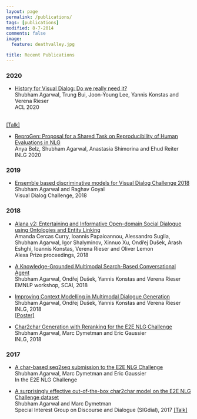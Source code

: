 ```yaml
---
layout: page
permalink: /publications/
tags: [publications]
modified: 8-7-2014
comments: false
image:
  feature: deathvalley.jpg

title: Recent Publications
---
```



### 2020

* [History for Visual Dialog: Do we really need it?](https://www.aclweb.org/anthology/2020.acl-main.728.pdf) <br />
Shubham Agarwal, Trung Bui, Joon-Young Lee, Yannis Konstas and Verena Rieser <br />
ACL 2020
<br />
<a href="https://slideslive.com/38928892/history-for-visual-dialog-do-we-really-need-it"  target="_blank">[Talk]</a>

* [ReproGen: Proposal for a Shared Task on Reproducibility of Human Evaluations in NLG](https://www.semanticscholar.org/paper/ReproGen%3A-Proposal-for-a-Shared-Task-on-of-Human-in-Belz-Agarwal/5f74c84885f0b5855dfd4be9856599f2610a1f75) <br />
Anya Belz, Shubham Agarwal, Anastasia Shimorina and Ehud Reiter <br />
INLG 2020

### 2019

* [Ensemble based discriminative models for Visual Dialog Challenge 2018](https://arxiv.org/abs/2001.05865.pdf) <br />
Shubham Agarwal and Raghav Goyal <br />
Visual Dialog Challenge, 2018

### 2018

* [Alana v2: Entertaining and Informative Open-domain Social Dialogue using Ontologies and Entity Linking](http://dex-microsites-prod.s3.amazonaws.com/alexaprize/2018/papers/Alana.pdf) <br />
Amanda Cercas Curry, Ioannis Papaioannou, Alessandro Suglia, Shubham Agarwal, Igor Shalyminov, Xinnuo Xu, Ondřej Dušek, Arash Eshghi, Ioannis Konstas, Verena Rieser and Oliver Lemon <br />
Alexa Prize proceedings, 2018

* [A Knowledge-Grounded Multimodal Search-Based Conversational Agent](https://arxiv.org/pdf/1810.11954.pdf) <br />
Shubham Agarwal, Ondřej Dušek, Yannis Konstas and Verena Rieser <br />
EMNLP workshop, SCAI, 2018

* [Improving Context Modelling in Multimodal Dialogue Generation](https://arxiv.org/pdf/1810.11955.pdf) <br />
Shubham Agarwal, Ondřej Dušek, Yannis Konstas and Verena Rieser <br />
INLG, 2018 <br />
<a href="assets/papers/INLG-poster.pdf"  target="_blank">[Poster]</a>

* [Char2char Generation with Reranking for the E2E NLG Challenge](https://arxiv.org/pdf/1811.05826.pdf) <br />
Shubham Agarwal, Marc Dymetman and Eric Gaussier <br />
INLG, 2018

### 2017

* [A char-based seq2seq submission to the E2E NLG Challenge](http://www.macs.hw.ac.uk/InteractionLab/E2E/final_papers/E2E-NLE.pdf) <br />
Shubham Agarwal, Marc Dymetman and Eric Gaussier <br />
In the E2E NLG Challenge

* [A surprisingly effective out-of-the-box char2char model on the E2E NLG Challenge dataset](https://www.aclweb.org/anthology/W17-5519.pdf) <br />
Shubham Agarwal and Marc Dymetman <br />
Special Interest Group on Discourse and Dialogue (SIGdial), 2017
<a href="https://www.superlectures.com/sigdial2017/a-surprisingly-effective-out-of-the-box-char2char-model-on-the-e2e-nlg-challenge-dataset"  target="_blank">[Talk]</a>



